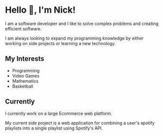 # Hello 👋, I'm Nick!

I am a software developer and I like to solve complex problems and creating efficient software. 

I am always looking to expand my programming knowledge by either working on side projects or learning a new technology.

## My Interests
- Programming
- Video Games
- Mathematics
- Basketball

## Currently

I currently work on a large Ecommerce web platform.

My current side project is a web application for combining a user's spotify playlists into a single playlist using Spotify's API.












<!--
**nicholasrubright/nicholasrubright** is a ✨ _special_ ✨ repository because its `README.md` (this file) appears on your GitHub profile.

Here are some ideas to get you started:

- 🔭 I’m currently working on ...
- 🌱 I’m currently learning ...
- 👯 I’m looking to collaborate on ...
- 🤔 I’m looking for help with ...
- 💬 Ask me about ...
- 📫 How to reach me: ...
- 😄 Pronouns: ...
- ⚡ Fun fact: ...
-->
